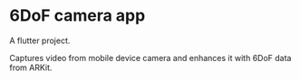 # 6DoF camera app

A flutter project.

Captures video from mobile device camera and enhances it with 6DoF data from ARKit.
